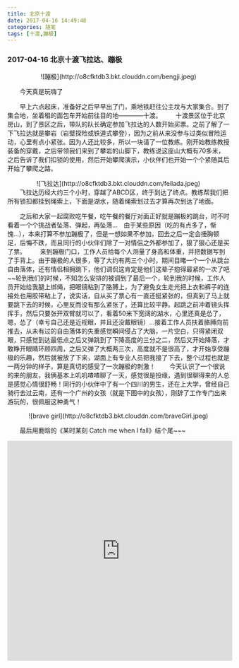 ```yaml
---
title: 北京十渡
date: 2017-04-16 14:49:48
categories: 随笔
tags: [十渡,蹦极]
---
```


### 2017-04-16 北京十渡飞拉达、蹦极

<center>![蹦极](http://o8cfktdb3.bkt.clouddn.com/bengji.jpeg)</center>

　　今天真是玩嗨了
<!--more-->
　　早上六点起床，准备好之后早早出了门，乘地铁赶往公主坟与大家集合。到了集合地，坐着租的面包车开始前往目的地————十渡。
　　十渡景区位于北京房山，到了景区之后，带队的队长确定参加飞拉达的人数开始买票。之前了解了一下飞拉达就是攀岩（岩壁探险或铁道式攀登），因为之前从来没参与过类似冒险运动，心里有点小紧张。因为人还比较多，所以一块请了一位教练。刚开始教练教授装备的穿戴，之后带领我们来到了攀岩的山脚下，教练说这座山大概有70多米，之后告诉了我们扣锁的使用，然后开始攀爬演示，小伙伴们也开始一个个紧随其后开始了攀爬之路。
<center>![飞拉达](http://o8cfktdb3.bkt.clouddn.com/feilada.jpeg)</center>
　　飞拉达历经大约三个小时，穿越了ABCD区，终于到达了终点。教练帮我们把所有锁扣都挂到绳索上，下面是湖水，随着绳索划过去才算再次到达了地面。

　　之后和大家一起腐败吃午餐，吃午餐的餐厅对面正好就是蹦极的跳台，时不时看着一个个挑战者坠落、弹起，再坠落...　由于某些原因（吃的有点多了，惭愧...），本来打算不参加蹦极了，但是一想如果不参加，回去之后一定会捶胸顿足，后悔不跌，而且同行的小伙伴们除了一对情侣之外都参加了，狠了狠心还是买了票。
　　来到蹦极门口，工作人员给每个人测量了身高和体重，并把数据写到了手背上。由于蹦极的人很多，等了大约有两三个小时，期间目睹一个一个从跳台自由落体，还有情侣相拥跳下，他们调侃这肯定是他们这辈子抱得最紧的一次了吧~~轮到我们的时候，不知怎么安排的被调到了最后一个，轮到我的时候，工作人员开始给我腿上绑绳，把眼镜粘到了胳膊上，为了避免女生走光把上衣和裤子的连接处也用胶带粘上了，说实话，自从买了票心有一直还挺紧张的，但真到了马上就要跳下去的时候，心里反而没有那么紧张了，还算比较平静。起跳之前冲着镜头挥挥手，然后只要张开双臂就可以了，看着50米下宽阔的湖水，心里还真是怂了，嗯，怂了（幸亏自己还是近视眼，并且还没戴眼镜）...接着工作人员扶着胳膊向前推去，从未有过的自由落体的失重感觉瞬间侵占了大脑，一片空白，只得紧闭双眼，只感觉到达最低点之后又弹跳到了下降高度的三分之二，然后又开始降落，才敢睁开眼睛环顾四周，之后又弹了大概两三次，高度就不是很高了，才开始享受蹦极的乐趣，然后就被放了下来，湖面上有专业人员把我接了下去，整个过程也就是一两分钟的样子，算是真切的感受了一次蹦极的刺激！
　　今天认识了一个很说的来的朋友，我俩基本上叽叽喳喳聊了一天，感觉很是投缘，遇到很聊得来的人总是感觉心情很舒畅！同行的小伙伴中了有一个四川的男生，还在上大学，曾经自己骑行去过云南，还有一个广州的女孩（就是下图中的女孩），刚辞了工作专门出来游玩的，很佩服这种勇气！

<center>![brave girl](http://o8cfktdb3.bkt.clouddn.com/braveGirl.jpeg)</center>

　　最后用鹿晗的《某时某刻 Catch me when I fall》结个尾~~~

<!--<iframe frameborder="no" border="0" marginwidth="0" marginheight="0" width=330 height=86 src="//music.163.com/outchain/player?type=2&id=29771231&auto=1&height=66"></iframe>-->
<center><iframe   
height=498 width=510   
src="http://player.youku.com/embed/XMTc3MjI5NTk3Mg"   
frameborder=0 allowfullscreen>  
</iframe></center>

